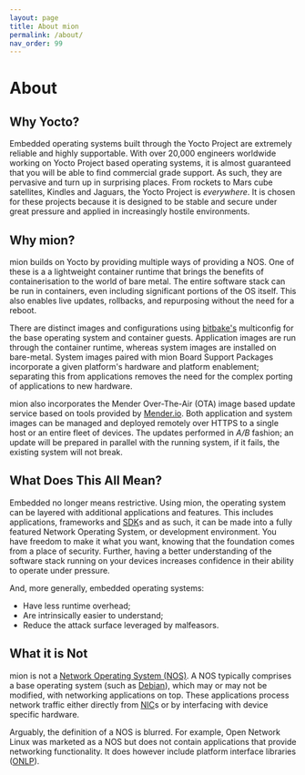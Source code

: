 ```yaml
---
layout: page
title: About mion
permalink: /about/
nav_order: 99
---
```


About
=====

Why Yocto?
----------
Embedded operating systems built through the Yocto Project are extremely 
reliable and highly supportable. With over 20,000 engineers worldwide working on
Yocto Project based operating systems, it is almost guaranteed that you will be
able to find commercial grade support. As such, they are pervasive and turn up
in surprising places. From rockets to Mars cube satellites, Kindles and Jaguars,
the Yocto Project is _everywhere_. It is chosen for these projects because it is
designed to be stable and secure under great pressure and applied in
increasingly hostile environments.



Why mion?
---------
mion builds on Yocto by providing multiple ways of providing a NOS. One of these
is a a lightweight container runtime that brings the benefits of 
containerisation to the world of bare metal. The entire software stack can be
run in containers, even including significant portions of the OS itself. This
also enables live updates, rollbacks, and repurposing without the need for a
reboot.
  
There are distinct images and configurations using [bitbake's][bitbake] multiconfig for the
base operating system and container guests. Application images are run through
the container runtime, whereas system images are installed on bare-metal.
System images paired with mion Board Support Packages incorporate a given
platform's hardware and platform enablement; separating this from applications
removes the need for the complex porting of applications to new hardware.

mion also incorporates the Mender Over-The-Air (OTA) image based update service
based on tools provided by [Mender.io](https://mender.io/). Both application and
system images can be managed and deployed remotely over HTTPS to a single host
or an entire fleet of devices. The updates performed in _A/B_ fashion; an update
will be prepared in parallel with the running system, if it fails, the existing
system will not break.



What Does This All Mean?
------------------------
Embedded no longer means restrictive. Using mion, the operating system can be
layered with additional applications and features. This includes applications,
frameworks and [SDK][sdk]s and as such, it can be made into a fully featured
Network Operating System, or development environment. You have freedom to make
it what you want, knowing that the foundation comes from a place of security.
Further, having a better understanding of the software stack running on your
devices increases confidence in their ability to operate under pressure.

And, more generally, embedded operating systems:
- Have less runtime overhead;
- Are intrinsically easier to understand;
- Reduce the attack surface leveraged by malfeasors.



What it is Not
--------------
mion is not a [Network Operating System (NOS)][nos-wiki]. A NOS typically 
comprises a base operating system (such as [Debian][debian]), which may or may
not be modified, with networking applications on top. These applications process
network traffic either directly from [NIC][nic]s or by interfacing with device
specific hardware.

Arguably, the definition of a NOS is blurred. For example, Open Network Linux
was marketed as a NOS but does not contain applications that provide networking
functionality. It does however include platform interface libraries 
([ONLP][onlp-api]).

[bitbake]: https://www.yoctoproject.org/docs/3.1.2/bitbake-user-manual/bitbake-user-manual.html "Bitbake user manual"
[nos-wiki]: https://en.wikipedia.org/wiki/Network_operating_system "Wikipedia: Network Operating System"
[debian]: https://www.debian.org/ "Debian: The universal operating system"
[nic]: https://en.wikipedia.org/wiki/Network_interface_controller "Wikipedia: Network interface controller"
[sdk]: https://en.wikipedia.org/wiki/Software_development_kit "Software development kit"
[onlp-api]: http://opencomputeproject.github.io/OpenNetworkLinux/onlp/applications/ "ONLP APIs for Applications"
